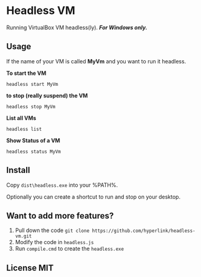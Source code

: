 # Headless VM #

Running VirtualBox VM headless(ly). ***For Windows only.***

## Usage ##

If the name of your VM is called **MyVm** and you want to run it headless.

**To start the VM**

    headless start MyVm

**to stop (really suspend) the VM**

    headless stop MyVm

**List all VMs**

    headless list

**Show Status of a VM**

    headless status MyVm

## Install ##
Copy `dist\headless.exe` into your %PATH%.

Optionally you can create a shortcut to run and stop on your desktop.


## Want to add more features? ##

1. Pull down the code `git clone https://github.com/hyperlink/headless-vm.git`
2. Modify the code in `headless.js`
3. Run `compile.cmd` to create the `headless.exe`

## License MIT ##